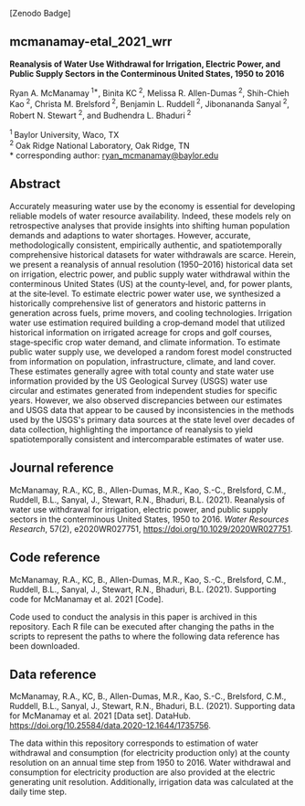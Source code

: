 [Zenodo Badge]

## mcmanamay-etal_2021_wrr

__Reanalysis of Water Use Withdrawal for Irrigation, Electric Power, and Public Supply Sectors in the Conterminous United States, 1950 to 2016__

Ryan A. McManamay<sup> 1\*</sup>, Binita KC<sup> 2</sup>, Melissa R. Allen-Dumas<sup> 2</sup>, Shih-Chieh Kao<sup> 2</sup>, Christa M. Brelsford<sup> 2</sup>, Benjamin L. Ruddell<sup> 2</sup>, Jibonananda Sanyal<sup> 2</sup>, Robert N. Stewart<sup> 2</sup>, and Budhendra L. Bhaduri<sup> 2</sup>

<sup>1 </sup> Baylor University, Waco, TX  
<sup>2 </sup> Oak Ridge National Laboratory, Oak Ridge, TN  
\* corresponding author: ryan_mcmanamay@baylor.edu

## Abstract
Accurately measuring water use by the economy is essential for developing reliable models of water resource availability. Indeed, these models rely on retrospective analyses that provide insights into shifting human population demands and adaptions to water shortages. However, accurate, methodologically consistent, empirically authentic, and spatiotemporally comprehensive historical datasets for water withdrawals are scarce. Herein, we present a reanalysis of annual resolution (1950–2016) historical data set on irrigation, electric power, and public supply water withdrawal within the conterminous United States (US) at the county‐level, and, for power plants, at the site‐level. To estimate electric power water use, we synthesized a historically comprehensive list of generators and historic patterns in generation across fuels, prime movers, and cooling technologies. Irrigation water use estimation required building a crop‐demand model that utilized historical information on irrigated acreage for crops and golf courses, stage‐specific crop water demand, and climate information. To estimate public water supply use, we developed a random forest model constructed from information on population, infrastructure, climate, and land cover. These estimates generally agree with total county and state water use information provided by the US Geological Survey (USGS) water use circular and estimates generated from independent studies for specific years. However, we also observed discrepancies between our estimates and USGS data that appear to be caused by inconsistencies in the methods used by the USGS's primary data sources at the state level over decades of data collection, highlighting the importance of reanalysis to yield spatiotemporally consistent and intercomparable estimates of water use.

## Journal reference
McManamay, R.A., KC, B., Allen-Dumas, M.R., Kao, S.-C., Brelsford, C.M., Ruddell, B.L., Sanyal, J., Stewart, R.N., Bhaduri, B.L. (2021). Reanalysis of water use withdrawal for irrigation, electric power, and public supply sectors in the conterminous United States, 1950 to 2016. *Water Resources Research*, 57(2), e2020WR027751, https://doi.org/10.1029/2020WR027751.

## Code reference
McManamay, R.A., KC, B., Allen-Dumas, M.R., Kao, S.-C., Brelsford, C.M., Ruddell, B.L., Sanyal, J., Stewart, R.N., Bhaduri, B.L. (2021). Supporting code for McManamay et al. 2021 [Code].

Code used to conduct the analysis in this paper is archived in this repository. Each R file can be executed after changing the paths in the scripts to represent the paths to where the following data reference has been downloaded.

## Data reference
McManamay, R.A., KC, B., Allen-Dumas, M.R., Kao, S.-C., Brelsford, C.M., Ruddell, B.L., Sanyal, J., Stewart, R.N., Bhaduri, B.L. (2021). Supporting data for McManamay et al. 2021 [Data set]. DataHub. https://doi.org/10.25584/data.2020-12.1644/1735756.

The data within this repository corresponds to estimation of water withdrawal and consumption (for electricity production only) at the county resolution on an annual time step from 1950 to 2016. Water withdrawal and consumption for electricity production are also provided at the electric generating unit resolution. Additionally, irrigation data was calculated at the daily time step.
